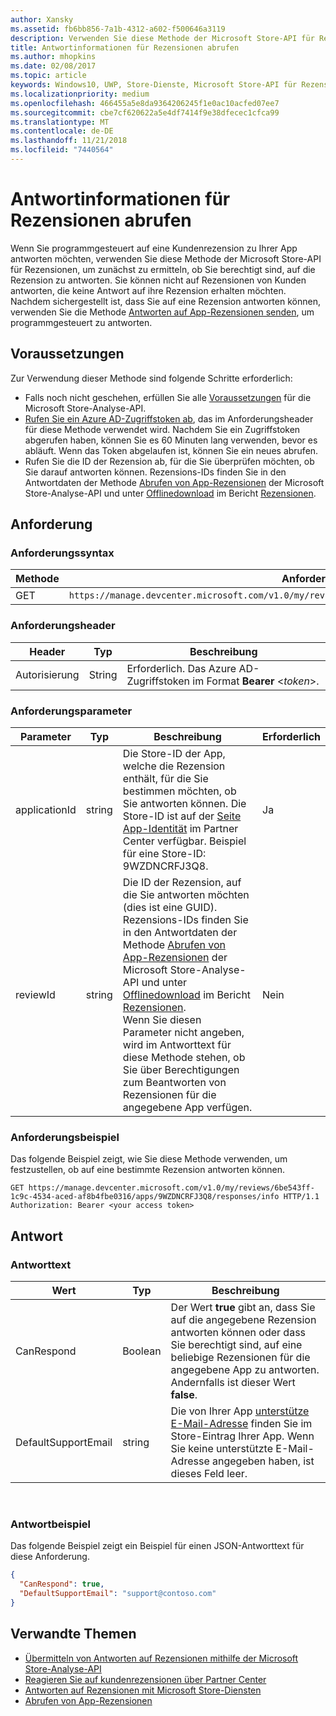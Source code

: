 ```yaml
---
author: Xansky
ms.assetid: fb6bb856-7a1b-4312-a602-f500646a3119
description: Verwenden Sie diese Methode der Microsoft Store-API für Rezensionen, um zu bestimmen, ob Sie auf eine bestimmte Rezension für eine bestimmte App oder auf alle Rezensionen für diese App antworten können.
title: Antwortinformationen für Rezensionen abrufen
ms.author: mhopkins
ms.date: 02/08/2017
ms.topic: article
keywords: Windows10, UWP, Store-Dienste, Microsoft Store-API für Rezensionen, Antwortinformationen
ms.localizationpriority: medium
ms.openlocfilehash: 466455a5e8da9364206245f1e0ac10acfed07ee7
ms.sourcegitcommit: cbe7cf620622a5e4df7414f9e38dfecec1cfca99
ms.translationtype: MT
ms.contentlocale: de-DE
ms.lasthandoff: 11/21/2018
ms.locfileid: "7440564"
---
```

# <a name="get-response-info-for-reviews"></a>Antwortinformationen für Rezensionen abrufen

Wenn Sie programmgesteuert auf eine Kundenrezension zu Ihrer App antworten möchten, verwenden Sie diese Methode der Microsoft Store-API für Rezensionen, um zunächst zu ermitteln, ob Sie berechtigt sind, auf die Rezension zu antworten. Sie können nicht auf Rezensionen von Kunden antworten, die keine Antwort auf ihre Rezension erhalten möchten. Nachdem sichergestellt ist, dass Sie auf eine Rezension antworten können, verwenden Sie die Methode [Antworten auf App-Rezensionen senden](submit-responses-to-app-reviews.md), um programmgesteuert zu antworten.


## <a name="prerequisites"></a>Voraussetzungen

Zur Verwendung dieser Methode sind folgende Schritte erforderlich:

* Falls noch nicht geschehen, erfüllen Sie alle [Voraussetzungen](respond-to-reviews-using-windows-store-services.md#prerequisites) für die Microsoft Store-Analyse-API.
* [Rufen Sie ein Azure AD-Zugriffstoken ab](respond-to-reviews-using-windows-store-services.md#obtain-an-azure-ad-access-token), das im Anforderungsheader für diese Methode verwendet wird. Nachdem Sie ein Zugriffstoken abgerufen haben, können Sie es 60 Minuten lang verwenden, bevor es abläuft. Wenn das Token abgelaufen ist, können Sie ein neues abrufen.
* Rufen Sie die ID der Rezension ab, für die Sie überprüfen möchten, ob Sie darauf antworten können. Rezensions-IDs finden Sie in den Antwortdaten der Methode [Abrufen von App-Rezensionen](get-app-reviews.md) der Microsoft Store-Analyse-API und unter [Offlinedownload](../publish/download-analytic-reports.md) im Bericht [Rezensionen](../publish/reviews-report.md).

## <a name="request"></a>Anforderung


### <a name="request-syntax"></a>Anforderungssyntax

| Methode | Anforderungs-URI                                                      |
|--------|------------------------------------------------------------------|
| GET    | ```https://manage.devcenter.microsoft.com/v1.0/my/reviews/{reviewId}/apps/{applicationId}/responses/info``` |


### <a name="request-header"></a>Anforderungsheader

| Header        | Typ   | Beschreibung                                                                 |
|---------------|--------|-----------------------------------------------------------------------------|
| Autorisierung | String | Erforderlich. Das Azure AD-Zugriffstoken im Format **Bearer** &lt;*token*&gt;. |


### <a name="request-parameters"></a>Anforderungsparameter

| Parameter        | Typ   | Beschreibung                                     |  Erforderlich  |
|---------------|--------|--------------------------------------------------|--------------|
| applicationId | string | Die Store-ID der App, welche die Rezension enthält, für die Sie bestimmen möchten, ob Sie antworten können. Die Store-ID ist auf der [Seite App-Identität](../publish/view-app-identity-details.md) im Partner Center verfügbar. Beispiel für eine Store-ID: 9WZDNCRFJ3Q8. |  Ja  |
| reviewId | string | Die ID der Rezension, auf die Sie antworten möchten (dies ist eine GUID). Rezensions-IDs finden Sie in den Antwortdaten der Methode [Abrufen von App-Rezensionen](get-app-reviews.md) der Microsoft Store-Analyse-API und unter [Offlinedownload](../publish/download-analytic-reports.md) im Bericht [Rezensionen](../publish/reviews-report.md). <br/>Wenn Sie diesen Parameter nicht angeben, wird im Antworttext für diese Methode stehen, ob Sie über Berechtigungen zum Beantworten von Rezensionen für die angegebene App verfügen. |  Nein  |


### <a name="request-example"></a>Anforderungsbeispiel

Das folgende Beispiel zeigt, wie Sie diese Methode verwenden, um festzustellen, ob auf eine bestimmte Rezension antworten können.

```syntax
GET https://manage.devcenter.microsoft.com/v1.0/my/reviews/6be543ff-1c9c-4534-aced-af8b4fbe0316/apps/9WZDNCRFJ3Q8/responses/info HTTP/1.1
Authorization: Bearer <your access token>
```

## <a name="response"></a>Antwort


### <a name="response-body"></a>Antworttext

| Wert      | Typ   | Beschreibung    |  
|------------|--------|-----------------------|
| CanRespond      | Boolean  | Der Wert **true** gibt an, dass Sie auf die angegebene Rezension antworten können oder dass Sie berechtigt sind, auf eine beliebige Rezensionen für die angegebene App zu antworten. Andernfalls ist dieser Wert **false**.       |
| DefaultSupportEmail  | string |  Die von Ihrer App [unterstütze E-Mail-Adresse](../publish/enter-app-properties.md#support-contact-info) finden Sie im Store-Eintrag Ihrer App. Wenn Sie keine unterstützte E-Mail-Adresse angegeben haben, ist dieses Feld leer.    |

 
### <a name="response-example"></a>Antwortbeispiel

Das folgende Beispiel zeigt ein Beispiel für einen JSON-Antworttext für diese Anforderung.

```json
{
  "CanRespond": true,
  "DefaultSupportEmail": "support@contoso.com"
}
```

## <a name="related-topics"></a>Verwandte Themen

* [Übermitteln von Antworten auf Rezensionen mithilfe der Microsoft Store-Analyse-API](submit-responses-to-app-reviews.md)
* [Reagieren Sie auf kundenrezensionen über Partner Center](../publish/respond-to-customer-reviews.md)
* [Antworten auf Rezensionen mit Microsoft Store-Diensten](respond-to-reviews-using-windows-store-services.md)
* [Abrufen von App-Rezensionen](get-app-reviews.md)
